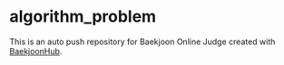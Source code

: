 # algorithm_problem
This is an auto push repository for Baekjoon Online Judge created with [BaekjoonHub](https://github.com/BaekjoonHub/BaekjoonHub).
